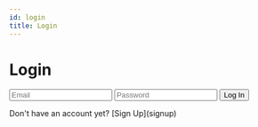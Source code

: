```yaml
---
id: login
title: Login
---
```


<h1 class="center">Login</h1>

<link rel="stylesheet" type="text/css" href="/css/custom.css"></link>

<div class="form-container">
    <form>
        <input type="email" name="email" placeholder="Email" required></input>
        <input type="password" name="password" placeholder="Password" required></input>
        <button type="submit">Log In</button>
    </form>
    <p>Don't have an account yet? [Sign Up](signup)</p>
</div>
